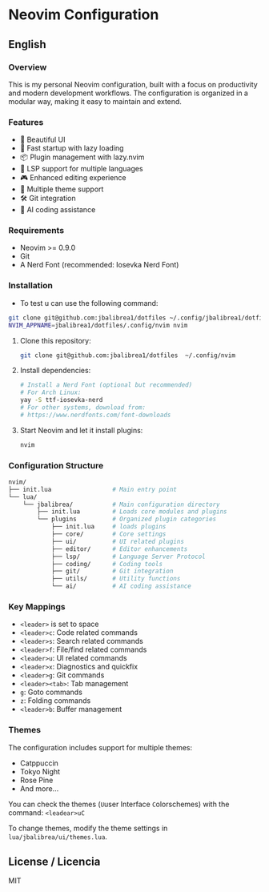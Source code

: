 # Neovim Configuration

## English

### Overview

This is my personal Neovim configuration, built with a focus on productivity and
modern development workflows. The configuration is organized in a modular way,
making it easy to maintain and extend.

### Features

- 🎨 Beautiful UI
- 🚀 Fast startup with lazy loading
- 📦 Plugin management with lazy.nvim
- 🎯 LSP support for multiple languages
- 🎮 Enhanced editing experience
- 🎨 Multiple theme support
- 🛠️ Git integration
- 🤖 AI coding assistance

### Requirements

- Neovim >= 0.9.0
- Git
- A Nerd Font (recommended: Iosevka Nerd Font)

### Installation

- To test u can use the following command:

```bash
git clone git@github.com:jbalibrea1/dotfiles ~/.config/jbalibrea1/dotfiles
NVIM_APPNAME=jbalibrea1/dotfiles/.config/nvim nvim
```

1. Clone this repository:

   ```bash
   git clone git@github.com:jbalibrea1/dotfiles  ~/.config/nvim
   ```

2. Install dependencies:

   ```bash
   # Install a Nerd Font (optional but recommended)
   # For Arch Linux:
   yay -S ttf-iosevka-nerd
   # For other systems, download from:
   # https://www.nerdfonts.com/font-downloads
   ```

3. Start Neovim and let it install plugins:

   ```bash
   nvim
   ```

### Configuration Structure

```bash
nvim/
├── init.lua                 # Main entry point
└── lua/
    └── jbalibrea/           # Main configuration directory
        ├── init.lua         # Loads core modules and plugins
        └── plugins          # Organized plugin categories
            ├── init.lua     # loads plugins
            ├── core/        # Core settings
            ├── ui/          # UI related plugins
            ├── editor/      # Editor enhancements
            ├── lsp/         # Language Server Protocol
            ├── coding/      # Coding tools
            ├── git/         # Git integration
            ├── utils/       # Utility functions
            └── ai/          # AI coding assistance
```

### Key Mappings

- `<leader>` is set to space
- `<leader>c`: Code related commands
- `<leader>s`: Search related commands
- `<leader>f`: File/find related commands
- `<leader>u`: UI related commands
- `<leader>x`: Diagnostics and quickfix
- `<leader>g`: Git commands
- `<leader><tab>`: Tab management
- `g`: Goto commands
- `z`: Folding commands
- `<leader>b`: Buffer management

### Themes

The configuration includes support for multiple themes:

- Catppuccin
- Tokyo Night
- Rose Pine
- And more...

You can check the themes (`U`user Interface `C`olorschemes) with the command: `<leadear>uC`

To change themes, modify the theme settings in `lua/jbalibrea/ui/themes.lua`.

## License / Licencia

MIT
